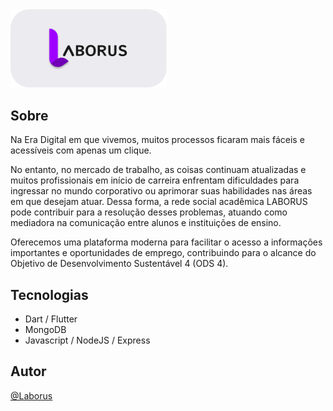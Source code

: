 
<img src="./assets/img/laborus_extended_light.png" width="250">

## Sobre

Na Era Digital em que vivemos, muitos processos ficaram mais fáceis e acessíveis com apenas um clique.

No entanto, no mercado de trabalho, as coisas continuam atualizadas e muitos profissionais em início de carreira enfrentam dificuldades para ingressar no mundo corporativo ou aprimorar suas habilidades nas áreas em que desejam atuar. Dessa forma, a rede social acadêmica LABORUS pode contribuir para a resolução desses problemas, atuando como mediadora na comunicação entre alunos e instituições de ensino.

Oferecemos uma plataforma moderna para facilitar o acesso a informações importantes e oportunidades de emprego, contribuindo para o alcance do Objetivo de Desenvolvimento Sustentável 4 (ODS 4).



## Tecnologias

* Dart / Flutter
* MongoDB
* Javascript / NodeJS / Express

## Autor

[@Laborus](https://github.com/Laborus/Laborus_Application.git)

